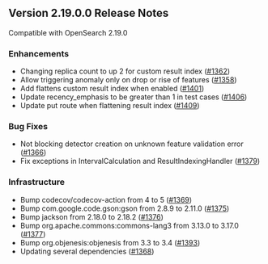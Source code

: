 ## Version 2.19.0.0 Release Notes

Compatible with OpenSearch 2.19.0

### Enhancements
* Changing replica count to up 2 for custom result index ([#1362](https://github.com/opensearch-project/anomaly-detection/pull/1362))
* Allow triggering anomaly only on drop or rise of features ([#1358](https://github.com/opensearch-project/anomaly-detection/pull/1358))
* Add flattens custom result index when enabled ([#1401](https://github.com/opensearch-project/anomaly-detection/pull/1401))
* Update recency_emphasis to be greater than 1 in test cases ([#1406](https://github.com/opensearch-project/anomaly-detection/pull/1406))
* Update put route when flattening result index ([#1409](https://github.com/opensearch-project/anomaly-detection/pull/1409))

### Bug Fixes
* Not blocking detector creation on unknown feature validation error ([#1366](https://github.com/opensearch-project/anomaly-detection/pull/1366))
* Fix exceptions in IntervalCalculation and ResultIndexingHandler ([#1379](https://github.com/opensearch-project/anomaly-detection/pull/1379))

### Infrastructure
* Bump codecov/codecov-action from 4 to 5 ([#1369](https://github.com/opensearch-project/anomaly-detection/pull/1369))
* Bump com.google.code.gson:gson from 2.8.9 to 2.11.0 ([#1375](https://github.com/opensearch-project/anomaly-detection/pull/1375))
* Bump jackson from 2.18.0 to 2.18.2 ([#1376](https://github.com/opensearch-project/anomaly-detection/pull/1376))
* Bump org.apache.commons:commons-lang3 from 3.13.0 to 3.17.0 ([#1377](https://github.com/opensearch-project/anomaly-detection/pull/1377))
* Bump org.objenesis:objenesis from 3.3 to 3.4 ([#1393](https://github.com/opensearch-project/anomaly-detection/pull/1393))
* Updating several dependencies ([#1368](https://github.com/opensearch-project/anomaly-detection/pull/1368))
